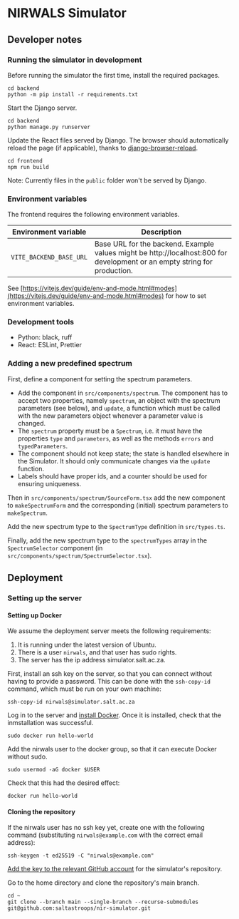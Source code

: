 # NIRWALS Simulator

## Developer notes

### Running the simulator in development

Before running the simulator the first time, install the required packages.

```shell
cd backend
python -m pip install -r requirements.txt
```

Start the Django server.

```shell
cd backend
python manage.py runserver
```

Update the React files served by Django. The browser should automatically reload the page (if applicable), thanks to [django-browser-reload](https://github.com/adamchainz/django-browser-reload).

```shell
cd frontend
npm run build
```

Note: Currently files in the `public` folder won't be served by Django.

### Environment variables

The frontend requires the following environment variables.

| Environment variable    | Description                                                                                                               |
|-------------------------|---------------------------------------------------------------------------------------------------------------------------|
| `VITE_BACKEND_BASE_URL` | Base URL for the backend. Example values might be http://localhost:800 for development or an empty string for production. |

See [https://vitejs.dev/guide/env-and-mode.html#modes](https://vitejs.dev/guide/env-and-mode.html#modes) for how to set environment variables.

### Development tools

* Python: black, ruff
* React: ESLint, Prettier

### Adding a new predefined spectrum

First, define a component for setting the spectrum parameters.

* Add the component in `src/components/spectrum`. The component has to accept two properties, namely `spectrum`, an object with the spectrum parameters (see below), and `update`, a function which must be called with the new parameters object whenever a parameter value is changed.
* The `spectrum` property must be a `Spectrum`, i.e. it must have the properties `type` and `parameters`, as well as the methods `errors` and `typedParameters`.
* The component should not keep state; the state is handled elsewhere in the Simulator. It should only communicate changes via the `update` function.
* Labels should have proper ids, and a counter should be used for ensuring uniqueness. 

Then in `src/components/spectrum/SourceForm.tsx` add the new component to `makeSpectrumForm` and the corresponding (initial) spectrum parameters to `makeSpectrum`.

Add the new spectrum type to the `SpectrumType` definition in `src/types.ts`.

Finally, add the new spectrum type to the `spectrumTypes` array in the `SpectrumSelector` component (in `src/components/spectrum/SpectrumSelector.tsx`).

## Deployment

### Setting up the server

#### Setting up Docker

We assume the deployment server meets the following requirements:

1. It is running under the latest version of Ubuntu.
2. There is a user `nirwals`, and that user has sudo rights.
3. The server has the ip address simulator.salt.ac.za.

First, install an ssh key on the server, so that you can connect without having to provide a password. This can be done with the `ssh-copy-id` command, which must be run on your own machine:

```shell
ssh-copy-id nirwals@simulator.salt.ac.za
```

Log in to the server and [install Docker](https://docs.docker.com/engine/install/ubuntu/). Once it is installed, check that the inmstallation was successful.

```shell
sudo docker run hello-world
```

Add the nirwals user to the docker group, so that it can execute Docker without sudo.

```shell
sudo usermod -aG docker $USER
```

Check that this had the desired effect:

```shell
docker run hello-world
```

#### Cloning the repository

If the nirwals user has no ssh key yet, create one with the following command (substituting `nirwals@example.com` with the correct email address):

```shell
ssh-keygen -t ed25519 -C "nirwals@example.com"
```

[Add the key to the relevant GitHub account](https://docs.github.com/en/authentication/connecting-to-github-with-ssh/adding-a-new-ssh-key-to-your-github-account) for the simulator's repository.

Go to the home directory and clone the repository's main branch.

```shell
cd ~
git clone --branch main --single-branch --recurse-submodules git@github.com:saltastroops/nir-simulator.git
```
